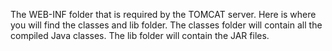 The WEB-INF folder that is required by the TOMCAT server. Here is where you will find the classes and lib folder. The classes folder will contain all the compiled Java classes. The lib folder will contain the JAR files.
